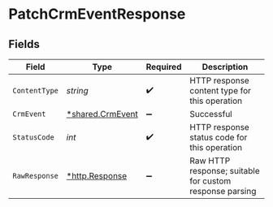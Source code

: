 # PatchCrmEventResponse


## Fields

| Field                                                      | Type                                                       | Required                                                   | Description                                                |
| ---------------------------------------------------------- | ---------------------------------------------------------- | ---------------------------------------------------------- | ---------------------------------------------------------- |
| `ContentType`                                              | *string*                                                   | :heavy_check_mark:                                         | HTTP response content type for this operation              |
| `CrmEvent`                                                 | [*shared.CrmEvent](../../../pkg/models/shared/crmevent.md) | :heavy_minus_sign:                                         | Successful                                                 |
| `StatusCode`                                               | *int*                                                      | :heavy_check_mark:                                         | HTTP response status code for this operation               |
| `RawResponse`                                              | [*http.Response](https://pkg.go.dev/net/http#Response)     | :heavy_minus_sign:                                         | Raw HTTP response; suitable for custom response parsing    |